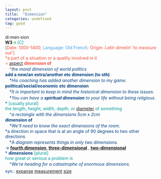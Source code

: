 ```yaml
---
layout: post
title:  "Dimension"
categories: undefined
tag: good
---
```

<DIV style="MARGIN: 0px 0px 5px">di<B>·</B>men<B>·</B>sion<BR><B>W3</B> <FONT color=#009900 /daɪˈmenʃən, dɪ-/ <I>n</I> <FONT color=#009999>[C] <BR>[<FONT color=#f14b35>Date: 1300-1400; <FONT color=#47a1ea>Language: Old French; <FONT color=#f14b35>Origin: <I>Latin</I> dimetiri <I>'to measure out'</I>]<BR>*a part of a situation or a quality involved in it<BR>= <A href="{{ site.baseurl }}/aspect"><U>aspect</U></A> <B>dimension of</B><BR>　*<FONT color=#004080><I>the moral dimension of world politics</I><BR><B>add a new/an extra/another etc dimension (to sth)</B><BR>　*<FONT color=#004080><I>His coaching has added another dimension to my game.</I><BR><B>political/social/economic etc dimension</B><BR>　*<FONT color=#004080><I>It is important to keep in mind the historical dimension to these issues.</I><BR>　*<FONT color=#004080><I>You can have a <B>spiritual dimension</B> to your life without being religious.</I><BR>*<FONT color=#009999> [usually plural] <BR>the length, height, width, depth, or <A href="{{ site.baseurl }}/diameter"><U>diameter</U></A> of something<BR>　*<FONT color=#004080><I>a rectangle with the dimensions 5cm x 2cm</I><BR><B>dimension of</B><BR>　*<FONT color=#004080><I>We'll need to know the exact dimensions of the room.</I><BR>*a direction in space that is at an angle of 90 degrees to two other directions<BR>　*<FONT color=#004080><I>A diagram represents things in only two dimensions.</I><BR>→<B> <A href="{{ site.baseurl }}/fourth%20dimension"><U>fourth dimension</U></A>, <A href="{{ site.baseurl }}/three-dimensional"><U>three-dimensional</U></A> </B>, <B><A href="{{ site.baseurl }}/two-dimensional"><U>two-dimensional</U></A></B><BR>* <B>dimensions</B><FONT color=#009999> [plural] <BR>how great or serious a problem is<BR>　*<FONT color=#004080><I>We're heading for a catastrophe of enormous dimensions.</I></DIV>
<DIV style="MARGIN: 0px 0px 5px">
<DIV style="MARGIN: 4px 0px">syn.: <A href="{{ site.baseurl }}/expanse"><U>expanse</U></A> <A href="{{ site.baseurl }}/measurement"><U>measurement</U></A> <A href="{{ site.baseurl }}/size"><U>size</U></A></DIV></DIV>
